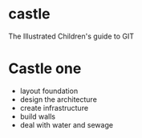 # castle
The Illustrated Children's guide to GIT

# Castle one
- layout foundation
- design the architecture
- create infrastructure
- build walls
- deal with water and sewage
